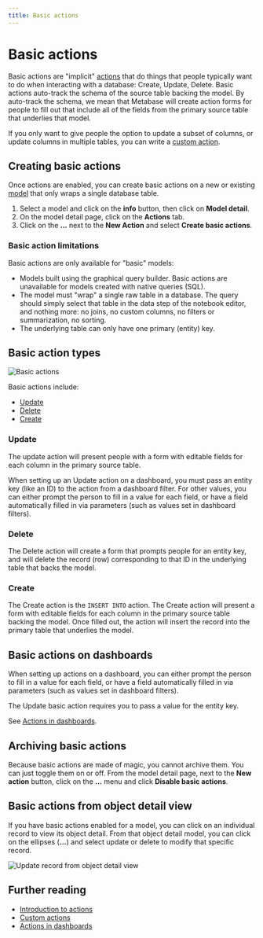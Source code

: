 ```yaml
---
title: Basic actions
---
```


# Basic actions

Basic actions are "implicit" [actions](./introduction.md) that do things that people typically want to do when interacting with a database: Create, Update, Delete. Basic actions auto-track the schema of the source table backing the model. By auto-track the schema, we mean that Metabase will create action forms for people to fill out that include all of the fields from the primary source table that underlies that model.

If you only want to give people the option to update a subset of columns, or update columns in multiple tables, you can write a [custom action](./custom.md).

## Creating basic actions

Once actions are enabled, you can create basic actions on a new or existing [model](../data-modeling/models.md) that only wraps a single database table.

1. Select a model and click on the **info** button, then click on **Model detail**.
2. On the model detail page, click on the **Actions** tab.
3. Click on the **...** next to the **New Action** and select **Create basic actions**.

### Basic action limitations

Basic actions are only available for "basic" models:

- Models built using the graphical query builder. Basic actions are unavailable for models created with native queries (SQL).
- The model must "wrap" a single raw table in a database. The query should simply select that table in the data step of the notebook editor, and nothing more: no joins, no custom columns, no filters or summarization, no sorting.
- The underlying table can only have one primary (entity) key.

## Basic action types

![Basic actions](./images/basic-actions.png)

Basic actions include:

- [Update](#update)
- [Delete](#delete)
- [Create](#create)

### Update

The update action will present people with a form with editable fields for each column in the primary source table.

When setting up an Update action on a dashboard, you must pass an entity key (like an ID) to the action from a dashboard filter. For other values, you can either prompt the person to fill in a value for each field, or have a field automatically filled in via parameters (such as values set in dashboard filters).

### Delete

The Delete action will create a form that prompts people for an entity key, and will delete the record (row) corresponding to that ID in the underlying table that backs the model.

### Create

The Create action is the `INSERT INTO` action. The Create action will present a form with editable fields for each column in the primary source table backing the model. Once filled out, the action will insert the record into the primary table that underlies the model.

## Basic actions on dashboards

When setting up actions on a dashboard, you can either prompt the person to fill in a value for each field, or have a field automatically filled in via parameters (such as values set in dashboard filters).

The Update basic action requires you to pass a value for the entity key.

See [Actions in dashboards](../dashboards/actions.md).

## Archiving basic actions

Because basic actions are made of magic, you cannot archive them. You can just toggle them on or off. From the model detail page, next to the **New action** button, click on the **...** menu and click **Disable basic actions**.

## Basic actions from object detail view

If you have basic actions enabled for a model, you can click on an individual record to view its object detail. From that object detail model, you can click on the ellipses (**...**) and select update or delete to modify that specific record.

![Update record from object detail view](./images/update-record.png)

## Further reading

- [Introduction to actions](./introduction.md)
- [Custom actions](./custom.md)
- [Actions in dashboards](../dashboards/actions.md)
